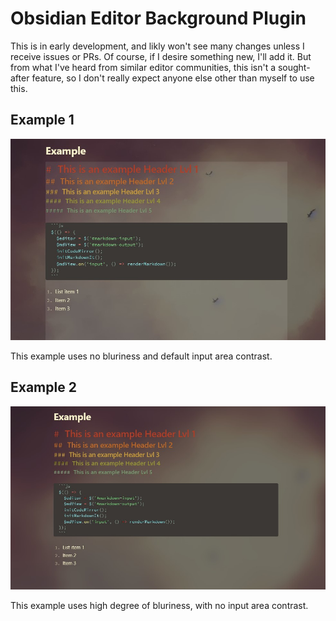# Obsidian Editor Background Plugin

This is in early development, and likly won't see many changes unless I receive issues or PRs.
Of course, if I desire something new, I'll add it. But from what I've heard from similar editor communities,
this isn't a sought-after feature, so I don't really expect anyone else other than myself to use this.

## Example 1
![Example 1](screenshots/Example1.jpg)

This example uses no bluriness and default input area contrast.

## Example 2
![Example 2](screenshots/Example2.jpg)

This example uses high degree of bluriness, with no input area contrast.
